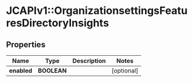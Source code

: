# JCAPIv1::OrganizationsettingsFeaturesDirectoryInsights

## Properties
Name | Type | Description | Notes
------------ | ------------- | ------------- | -------------
**enabled** | **BOOLEAN** |  | [optional] 

